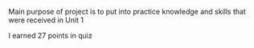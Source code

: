 Main purpose of project is to put into practice knowledge and skills that were received in Unit 1

I earned 27 points in quiz

